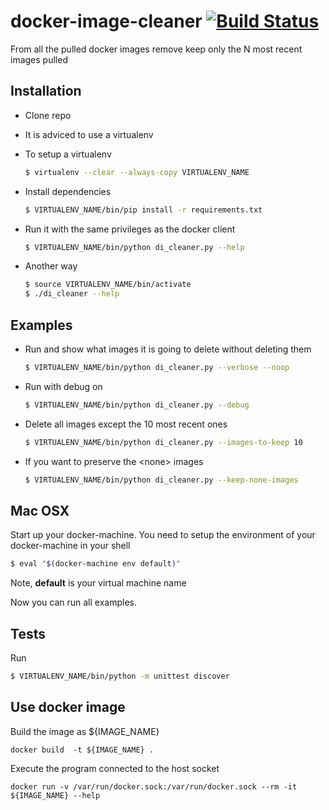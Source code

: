 # docker-image-cleaner [![Build Status](https://travis-ci.org/aebm/docker-image-cleaner.svg)](https://travis-ci.org/aebm/docker-image-cleaner)
From all the pulled docker images remove keep only the N most recent images pulled

## Installation
* Clone repo
* It is adviced to use a virtualenv
* To setup a virtualenv

  ```bash
  $ virtualenv --clear --always-copy VIRTUALENV_NAME
  ```

* Install dependencies

  ```bash
  $ VIRTUALENV_NAME/bin/pip install -r requirements.txt
  ```

* Run it with the same privileges as the docker client

  ```bash
  $ VIRTUALENV_NAME/bin/python di_cleaner.py --help
  ```
  
* Another way

  ```bash
  $ source VIRTUALENV_NAME/bin/activate
  $ ./di_cleaner --help
  ```

## Examples
* Run and show what images it is going to delete without deleting them

  ```bash
  $ VIRTUALENV_NAME/bin/python di_cleaner.py --verbose --noop
  ```
  
* Run with debug on

  ```bash
  $ VIRTUALENV_NAME/bin/python di_cleaner.py --debug
  ```
  
* Delete all images except the 10 most recent ones
  
  ```bash
  $ VIRTUALENV_NAME/bin/python di_cleaner.py --images-to-keep 10
  ```
  
* If you want to preserve the \<none\> images

  ```bash
  $ VIRTUALENV_NAME/bin/python di_cleaner.py --keep-none-images
  ```

## Mac OSX
Start up your docker-machine. 
You need to setup the environment of your docker-machine in your shell 

```bash
$ eval "$(docker-machine env default)"
```

Note, **default** is your virtual machine name

Now you can run all examples.
  
## Tests
Run
```bash
$ VIRTUALENV_NAME/bin/python -m unittest discover
```

## Use docker image

Build the image as ${IMAGE_NAME}
```
docker build  -t ${IMAGE_NAME} .
```

Execute the program connected to the host socket

```
docker run -v /var/run/docker.sock:/var/run/docker.sock --rm -it ${IMAGE_NAME} --help
```
